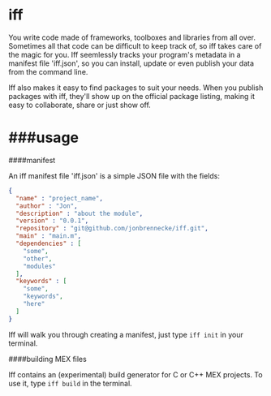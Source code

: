 iff
===

You write code made of frameworks, toolboxes and libraries from all over. Sometimes all that code can be difficult to keep track of, so iff takes care of the magic for you.  Iff seemlessly tracks your program's metadata in a manifest file 'iff.json', so you can install, update or even publish your data from the command line.

Iff also makes it easy to find packages to suit your needs.  When you publish packages with iff, they'll show up on the official package listing, making it easy to collaborate, share or just show off.


###usage
===

####manifest

An iff manifest file 'iff.json' is a simple JSON file with the fields:

```json
{
  "name" : "project_name",
  "author" : "Jon",
  "description" : "about the module",
  "version" : "0.0.1",
  "repository" : "git@github.com/jonbrennecke/iff.git",
  "main" : "main.m",
  "dependencies" : [
    "some", 
    "other",
    "modules"
  ],
  "keywords" : [
    "some",
    "keywords",
    "here"
  ]
}

```

Iff will walk you through creating a manifest, just type ```iff init``` in your terminal.


####building MEX files

Iff contains an (experimental) build generator for C or C++ MEX projects. To use it, type ```iff build``` in the terminal.

